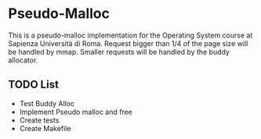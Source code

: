 # Pseudo-Malloc
  
This is a pseudo-malloc implementation for the Operating System course at Sapienza Università di Roma. Request bigger than 1/4 of the page size will be handled by mmap. Smaller requests will be handled by the buddy allocator.


## TODO List

- Test Buddy Alloc
- Implement Pseudo malloc and free
- Create tests  
- Create Makefile